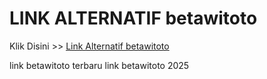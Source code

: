 # LINK ALTERNATIF betawitoto

Klik Disini >> <a href="https://linksto.pages.dev/">Link Alternatif betawitoto </a>

link betawitoto terbaru
link betawitoto 2025